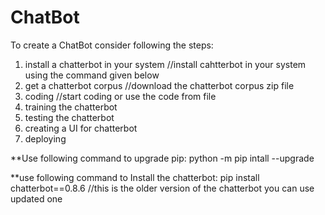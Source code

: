 # ChatBot
To create a ChatBot consider following the steps:
1) install a chatterbot in your system                    //install cahtterbot in your system using the command given below
2) get a chatterbot corpus                                //download the chatterbot corpus zip file 
3) coding                                                 //start coding or use the code from file 
4) training the chatterbot
5) testing the chatterbot
6) creating a UI for chatterbot
7) deploying


**Use following command to upgrade pip:
        python -m pip intall --upgrade
  
**use following command to Install the chatterbot:
         pip install chatterbot==0.8.6   //this is the older version of the chatterbot you can use updated one

